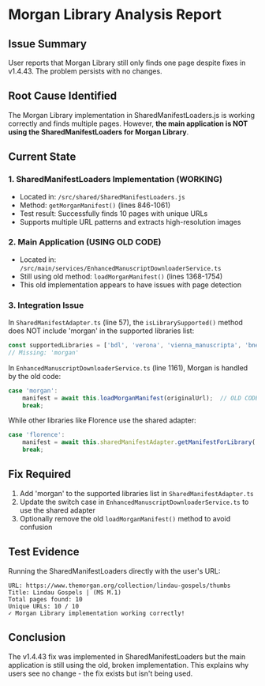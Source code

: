 # Morgan Library Analysis Report

## Issue Summary
User reports that Morgan Library still only finds one page despite fixes in v1.4.43. The problem persists with no changes.

## Root Cause Identified
The Morgan Library implementation in SharedManifestLoaders.js is working correctly and finds multiple pages. However, **the main application is NOT using the SharedManifestLoaders for Morgan Library**.

## Current State

### 1. SharedManifestLoaders Implementation (WORKING)
- Located in: `/src/shared/SharedManifestLoaders.js`
- Method: `getMorganManifest()` (lines 846-1061)
- Test result: Successfully finds 10 pages with unique URLs
- Supports multiple URL patterns and extracts high-resolution images

### 2. Main Application (USING OLD CODE)
- Located in: `/src/main/services/EnhancedManuscriptDownloaderService.ts`
- Still using old method: `loadMorganManifest()` (lines 1368-1754)
- This old implementation appears to have issues with page detection

### 3. Integration Issue
In `SharedManifestAdapter.ts` (line 57), the `isLibrarySupported()` method does NOT include 'morgan' in the supported libraries list:
```typescript
const supportedLibraries = ['bdl', 'verona', 'vienna_manuscripta', 'bne', 'mdc_catalonia', 'florence', 'grenoble', 'manchester', 'toronto', 'vatican', 'karlsruhe', 'loc', 'graz', 'bvpb'];
// Missing: 'morgan'
```

In `EnhancedManuscriptDownloaderService.ts` (line 1161), Morgan is handled by the old code:
```typescript
case 'morgan':
    manifest = await this.loadMorganManifest(originalUrl);  // OLD CODE
    break;
```

While other libraries like Florence use the shared adapter:
```typescript
case 'florence':
    manifest = await this.sharedManifestAdapter.getManifestForLibrary('florence', originalUrl);
    break;
```

## Fix Required

1. Add 'morgan' to the supported libraries list in `SharedManifestAdapter.ts`
2. Update the switch case in `EnhancedManuscriptDownloaderService.ts` to use the shared adapter
3. Optionally remove the old `loadMorganManifest()` method to avoid confusion

## Test Evidence

Running the SharedManifestLoaders directly with the user's URL:
```
URL: https://www.themorgan.org/collection/lindau-gospels/thumbs
Title: Lindau Gospels | (MS M.1)
Total pages found: 10
Unique URLs: 10 / 10
✓ Morgan Library implementation working correctly!
```

## Conclusion
The v1.4.43 fix was implemented in SharedManifestLoaders but the main application is still using the old, broken implementation. This explains why users see no change - the fix exists but isn't being used.